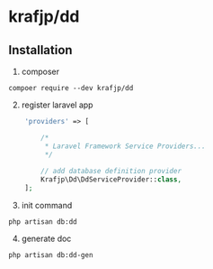 # krafjp/dd

## Installation
1. composer 
```shell
compoer require --dev krafjp/dd
```
2. register laravel app
``` php
    'providers' => [

        /*
         * Laravel Framework Service Providers...
         */
 
        // add database definition provider
        Krafjp\Dd\DdServiceProvider::class,
    ];
```
3. init command
```shell
php artisan db:dd
```

4. generate doc
```shell
php artisan db:dd-gen
```
